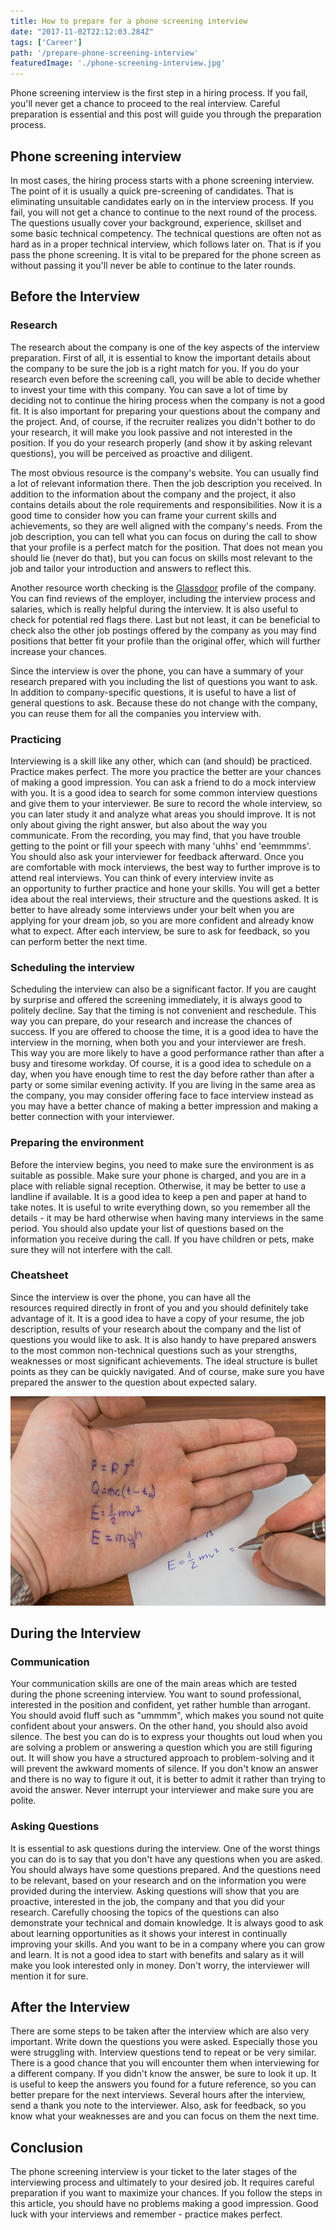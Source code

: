 ```yaml
---
title: How to prepare for a phone screening interview
date: "2017-11-02T22:12:03.284Z"
tags: ['Career']
path: '/prepare-phone-screening-interview'
featuredImage: './phone-screening-interview.jpg'
---
```


Phone screening interview is the first step in a hiring process. If you fail, you'll never get a chance to proceed to the real interview. Careful preparation is essential and this post will guide you through the preparation process.
<!--more-->

Phone screening interview
-------------------------

In most cases, the hiring process starts with a phone screening interview. The point of it is usually a quick pre-screening of candidates. That is eliminating unsuitable candidates early on in the interview process. If you fail, you will not get a chance to continue to the next round of the process. The questions usually cover your background, experience, skillset and some basic technical competency. The technical questions are often not as hard as in a proper technical interview, which follows later on. That is if you pass the phone screening. It is vital to be prepared for the phone screen as without passing it you'll never be able to continue to the later rounds.

Before the Interview
--------------------

### Research

The research about the company is one of the key aspects of the interview preparation. First of all, it is essential to know the important details about the company to be sure the job is a right match for you. If you do your research even before the screening call, you will be able to decide whether to invest your time with this company. You can save a lot of time by deciding not to continue the hiring process when the company is not a good fit. It is also important for preparing your questions about the company and the project. And, of course, if the recruiter realizes you didn't bother to do your research, it will make you look passive and not interested in the position. If you do your research properly (and show it by asking relevant questions), you will be perceived as proactive and diligent.

The most obvious resource is the company's website. You can usually find a lot of relevant information there. Then the job description you received. In addition to the information about the company and the project, it also contains details about the role requirements and responsibilities. Now it is a good time to consider how you can frame your current skills and achievements, so they are well aligned with the company's needs. From the job description, you can tell what you can focus on during the call to show that your profile is a perfect match for the position. That does not mean you should lie (never do that), but you can focus on skills most relevant to the job and tailor your introduction and answers to reflect this.

Another resource worth checking is the [Glassdoor](https://www.glassdoor.com/index.htm) profile of the company. You can find reviews of the employer, including the interview process and salaries, which is really helpful during the interview. It is also useful to check for potential red flags there. Last but not least, it can be beneficial to check also the other job postings offered by the company as you may find positions that better fit your profile than the original offer, which will further increase your chances.

Since the interview is over the phone, you can have a summary of your research prepared with you including the list of questions you want to ask. In addition to company-specific questions, it is useful to have a list of general questions to ask. Because these do not change with the company, you can reuse them for all the companies you interview with.

### Practicing

Interviewing is a skill like any other, which can (and should) be practiced. Practice makes perfect. The more you practice the better are your chances of making a good impression. You can ask a friend to do a mock interview with you. It is a good idea to search for some common interview questions and give them to your interviewer. Be sure to record the whole interview, so you can later study it and analyze what areas you should improve. It is not only about giving the right answer, but also about the way you communicate. From the recording, you may find, that you have trouble getting to the point or fill your speech with many 'uhhs' end 'eemmmms'. You should also ask your interviewer for feedback afterward. Once you are comfortable with mock interviews, the best way to further improve is to attend real interviews. You can think of every interview invite as an opportunity to further practice and hone your skills. You will get a better idea about the real interviews, their structure and the questions asked. It is better to have already some interviews under your belt when you are applying for your dream job, so you are more confident and already know what to expect. After each interview, be sure to ask for feedback, so you can perform better the next time.

### Scheduling the interview

Scheduling the interview can also be a significant factor. If you are caught by surprise and offered the screening immediately, it is always good to politely decline. Say that the timing is not convenient and reschedule. This way you can prepare, do your research and increase the chances of success. If you are offered to choose the time, it is a good idea to have the interview in the morning, when both you and your interviewer are fresh. This way you are more likely to have a good performance rather than after a busy and tiresome workday. Of course, it is a good idea to schedule on a day, when you have enough time to rest the day before rather than after a party or some similar evening activity. If you are living in the same area as the company, you may consider offering face to face interview instead as you may have a better chance of making a better impression and making a better connection with your interviewer.

### Preparing the environment

Before the interview begins, you need to make sure the environment is as suitable as possible. Make sure your phone is charged, and you are in a place with reliable signal reception. Otherwise, it may be better to use a landline if available. It is a good idea to keep a pen and paper at hand to take notes. It is useful to write everything down, so you remember all the details - it may be hard otherwise when having many interviews in the same period. You should also update your list of questions based on the information you receive during the call. If you have children or pets, make sure they will not interfere with the call.

### Cheatsheet

Since the interview is over the phone, you can have all the resources required directly in front of you and you should definitely take advantage of it. It is a good idea to have a copy of your resume, the job description, results of your research about the company and the list of questions you would like to ask. It is also handy to have prepared answers to the most common non-technical questions such as your strengths, weaknesses or most significant achievements. The ideal structure is bullet points as they can be quickly navigated. And of course, make sure you have prepared the answer to the question about expected salary.

![phone-screening-inteview-cheatsheet](./phone-screening-inteview-cheatsheet.jpg)

During the Interview
--------------------

### Communication

Your communication skills are one of the main areas which are tested during the phone screening interview. You want to sound professional, interested in the position and confident, yet rather humble than arrogant. You should avoid fluff such as "ummmm", which makes you sound not quite confident about your answers. On the other hand, you should also avoid silence. The best you can do is to express your thoughts out loud when you are solving a problem or answering a question which you are still figuring out. It will show you have a structured approach to problem-solving and it will prevent the awkward moments of silence. If you don't know an answer and there is no way to figure it out, it is better to admit it rather than trying to avoid the answer. Never interrupt your interviewer and make sure you are polite.

### Asking Questions

It is essential to ask questions during the interview. One of the worst things you can do is to say that you don\'t have any questions when you are asked. You should always have some questions prepared. And the questions need to be relevant, based on your research and on the information you were provided during the interview. Asking questions will show that you are proactive, interested in the job, the company and that you did your research. Carefully choosing the topics of the questions can also demonstrate your technical and domain knowledge. It is always good to ask about learning opportunities as it shows your interest in continually improving your skills. And you want to be in a company where you can grow and learn. It is not a good idea to start with benefits and salary as it will make you look interested only in money. Don't worry, the interviewer will mention it for sure.

After the Interview
-------------------

There are some steps to be taken after the interview which are also very important. Write down the questions you were asked. Especially those you were struggling with. Interview questions tend to repeat or be very similar. There is a good chance that you will encounter them when interviewing for a different company. If you didn't know the answer, be sure to look it up. It is useful to keep the answers you found for a future reference, so you can better prepare for the next interviews. Several hours after the interview, send a thank you note to the interviewer. Also, ask for feedback, so you know what your weaknesses are and you can focus on them the next time.

Conclusion
----------

The phone screening interview is your ticket to the later stages of the interviewing process and ultimately to your desired job. It requires careful preparation if you want to maximize your chances. If you follow the steps in this article, you should have no problems making a good impression. Good luck with your interviews and remember - practice makes perfect.
